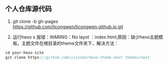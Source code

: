 ## 个人仓库源代码

1. git clone -b gh-pages https://github.com/licongwen/licongwen.github.io.git

2. 运行hexo s 报错：WARING：No layot ：index.html;原因：缺少hexo主题模板，主题文件在根目录的theme文件夹下，解决方法：
```js
cd your-hexo-site
git clone https://github.com/iissnan/hexo-theme-next themes/next
```